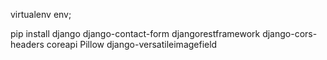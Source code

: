 virtualenv env;

pip install django django-contact-form djangorestframework django-cors-headers coreapi Pillow django-versatileimagefield
